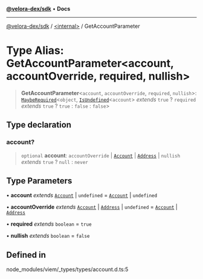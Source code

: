 [**@velora-dex/sdk**](../../README.md) • **Docs**

***

[@velora-dex/sdk](../../globals.md) / [\<internal\>](../README.md) / GetAccountParameter

# Type Alias: GetAccountParameter\<account, accountOverride, required, nullish\>

> **GetAccountParameter**\<`account`, `accountOverride`, `required`, `nullish`\>: [`MaybeRequired`](MaybeRequired.md)\<`object`, [`IsUndefined`](IsUndefined.md)\<`account`\> *extends* `true` ? `required` *extends* `true` ? `true` : `false` : `false`\>

## Type declaration

### account?

> `optional` **account**: `accountOverride` \| [`Account`](Account.md) \| [`Address`](Address.md) \| `nullish` *extends* `true` ? `null` : `never`

## Type Parameters

• **account** *extends* [`Account`](Account.md) \| `undefined` = [`Account`](Account.md) \| `undefined`

• **accountOverride** *extends* [`Account`](Account.md) \| [`Address`](Address.md) \| `undefined` = [`Account`](Account.md) \| [`Address`](Address.md)

• **required** *extends* `boolean` = `true`

• **nullish** *extends* `boolean` = `false`

## Defined in

node\_modules/viem/\_types/types/account.d.ts:5
